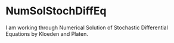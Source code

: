 # NumSolStochDiffEq
I am working through Numerical Solution of Stochastic Differential Equations by Kloeden and Platen.
